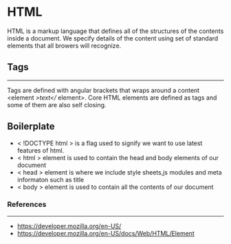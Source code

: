 # HTML

HTML is a markup language that defines all of the structures of the contents inside a document. We specify details of the content using set of standard elements that all browers will recognize.

## Tags
---
Tags are defined with angular brackets that wraps around a content <element *>text</* element>. Core HTML elements are defined as tags and some of them are also self closing.

## Boilerplate
- < !DOCTYPE html > is a flag used to signify we want to use latest features of html. 
- < html > element is used to contain the head and body elements of our document 
- < head > element is where we include style sheets,js modules and meta informaton such as title
- < body > element is used to contain all the contents of our document
### References
  ---
  - https://developer.mozilla.org/en-US/ 
  - https://developer.mozilla.org/en-US/docs/Web/HTML/Element
